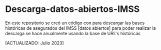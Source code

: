 # Descarga-datos-abiertos-IMSS
En este repositorio se creó un código con para descargar las bases históricas de asegurados del IMSS [datos abiertos] para poder realizar la descarga se hace anualmente usando la base de URL's históricas

[ACTUALIZADO: Julio 2023]

